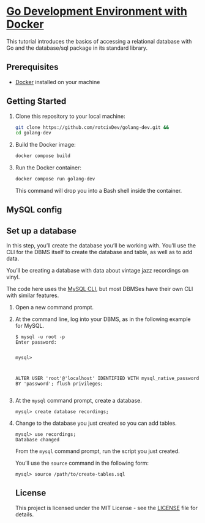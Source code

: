 # [Go Development Environment with Docker](https://go.dev/doc/tutorial/database-access)

This tutorial introduces the basics of accessing a relational database with Go and the database/sql package in its standard library.

## Prerequisites

- [Docker](https://www.docker.com/) installed on your machine

## Getting Started

1. Clone this repository to your local machine:

    ```bash
    git clone https://github.com/rotcivDev/golang-dev.git &&
    cd golang-dev
    ```

2. Build the Docker image:

    ```bash
    docker compose build
    ```

3. Run the Docker container:

    ```bash
    docker compose run golang-dev
    ```

    This command will drop you into a Bash shell inside the container.

## MySQL config

<h2 id="set_up_database">Set up a database</h2>
<p>In this step, you&rsquo;ll create the database you&rsquo;ll be working with. You&rsquo;ll use
the CLI for the DBMS itself to create the database and table, as well as to
add data.</p>
<p>You&rsquo;ll be creating a database with data about vintage jazz recordings on vinyl.</p>
<p>The code here uses the <a href="https://dev.mysql.com/doc/refman/8.0/en/mysql.html" rel="noreferrer" target="_blank">MySQL CLI</a>,
but most DBMSes have their own CLI with similar features.</p>
<ol>
<li>
<p>Open a new command prompt.</p>
</li>
<li>
<p>At the command line, log into your DBMS, as in the following example for
MySQL.</p>
<pre><code>$ mysql -u root -p
Enter password:

mysql&gt;

ALTER USER 'root'@'localhost' IDENTIFIED WITH mysql_native_password BY 'password'; flush privileges;
</code></pre>
</li>
<li>
<p>At the <code>mysql</code> command prompt, create a database.</p>
<pre><code>mysql&gt; create database recordings;
</code></pre>
</li>
<li>
<p>Change to the database you just created so you can add tables.</p>
<pre><code>mysql&gt; use recordings;
Database changed
</code></pre>
</li>

<p>From the <code>mysql</code> command prompt, run the script you just created.</p>
<p>You&rsquo;ll use the <code>source</code> command in the following form:</p>
<pre><code>mysql&gt; source /path/to/create-tables.sql
</code></pre>
</li>


## License

This project is licensed under the MIT License - see the [LICENSE](LICENSE) file for details.
